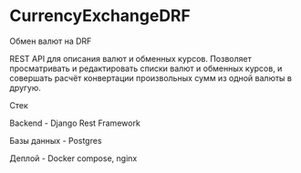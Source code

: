 # CurrencyExchangeDRF
Обмен валют на DRF

REST API для описания валют и обменных курсов.
Позволяет просматривать и редактировать списки валют и обменных курсов,
и совершать расчёт конвертации произвольных сумм из одной валюты в другую.

Стек 

Backend - Django Rest Framework

Базы данных - Postgres

Деплой - Docker compose, nginx
